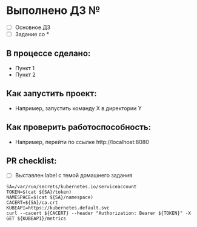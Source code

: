 # Выполнено ДЗ №

- [ ] Основное ДЗ
- [ ] Задание со *

## В процессе сделано:
- Пункт 1
- Пункт 2

## Как запустить проект:
- Например, запустить команду X в директории Y

## Как проверить работоспособность:
- Например, перейти по ссылке http://localhost:8080

## PR checklist:
- [ ] Выставлен label с темой домашнего задания
```shell
SA=/var/run/secrets/kubernetes.io/serviceaccount
TOKEN=$(cat ${SA}/token)
NAMESPACE=$(cat ${SA}/namespace)
CACERT=${SA}/ca.crt
KUBEAPI=https://kubernetes.default.svc
curl --cacert ${CACERT} --header "Authorization: Bearer ${TOKEN}" -X GET ${KUBEAPI}/metrics
```